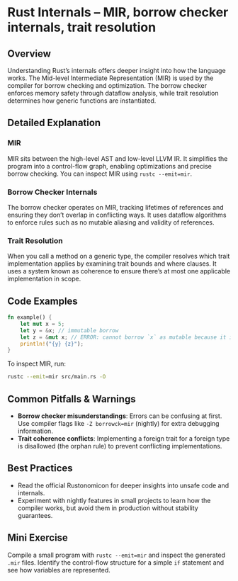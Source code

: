 # Rust Internals – MIR, borrow checker internals, trait resolution

## Overview
Understanding Rust’s internals offers deeper insight into how the language works. The Mid-level Intermediate Representation (MIR) is used by the compiler for borrow checking and optimization. The borrow checker enforces memory safety through dataflow analysis, while trait resolution determines how generic functions are instantiated.

## Detailed Explanation
### MIR
MIR sits between the high-level AST and low-level LLVM IR. It simplifies the program into a control-flow graph, enabling optimizations and precise borrow checking. You can inspect MIR using `rustc --emit=mir`.

### Borrow Checker Internals
The borrow checker operates on MIR, tracking lifetimes of references and ensuring they don’t overlap in conflicting ways. It uses dataflow algorithms to enforce rules such as no mutable aliasing and validity of references.

### Trait Resolution
When you call a method on a generic type, the compiler resolves which trait implementation applies by examining trait bounds and where clauses. It uses a system known as coherence to ensure there’s at most one applicable implementation in scope.

## Code Examples
```rust
fn example() {
    let mut x = 5;
    let y = &x; // immutable borrow
    let z = &mut x; // ERROR: cannot borrow `x` as mutable because it is also borrowed as immutable
    println!("{y} {z}");
}
```

To inspect MIR, run:
```bash
rustc --emit=mir src/main.rs -O
```

## Common Pitfalls & Warnings
- **Borrow checker misunderstandings**: Errors can be confusing at first. Use compiler flags like `-Z borrowck=mir` (nightly) for extra debugging information.
- **Trait coherence conflicts**: Implementing a foreign trait for a foreign type is disallowed (the orphan rule) to prevent conflicting implementations.

## Best Practices
- Read the official Rustonomicon for deeper insights into unsafe code and internals.
- Experiment with nightly features in small projects to learn how the compiler works, but avoid them in production without stability guarantees.

## Mini Exercise
Compile a small program with `rustc --emit=mir` and inspect the generated `.mir` files. Identify the control-flow structure for a simple `if` statement and see how variables are represented.
